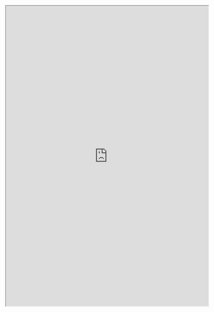 <iframe src="https://public.tableau.com/views/EQIPVisuals/EQIP2014-2023?:showVizHome=no&:embed=true" width="645" height="955"></iframe>
